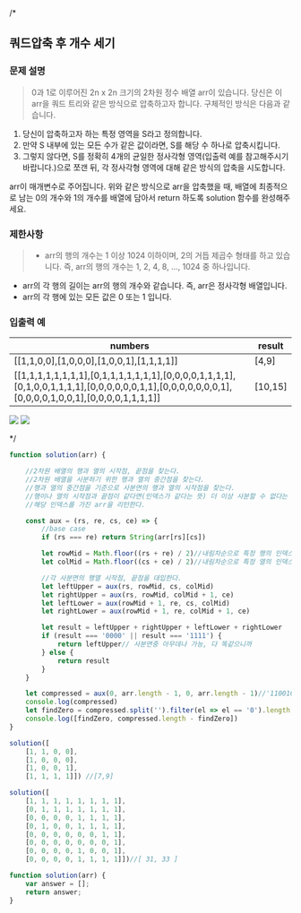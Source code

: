 /*
## 쿼드압축 후 개수 세기

### 문제 설명
  > 0과 1로 이루어진 2n x 2n 크기의 2차원 정수 배열 arr이 있습니다. 당신은 이 arr을 쿼드 트리와 같은 방식으로 압축하고자 합니다. 구체적인 방식은 다음과 같습니다.
  >
1. 당신이 압축하고자 하는 특정 영역을 S라고 정의합니다.
2. 만약 S 내부에 있는 모든 수가 같은 값이라면, S를 해당 수 하나로 압축시킵니다.
3. 그렇지 않다면, S를 정확히 4개의 균일한 정사각형 영역(입출력 예를 참고해주시기 바랍니다.)으로 쪼갠 뒤, 각 정사각형 영역에 대해 같은 방식의 압축을 시도합니다.
>
arr이 매개변수로 주어집니다. 위와 같은 방식으로 arr을 압축했을 때, 배열에 최종적으로 남는 0의 개수와 1의 개수를 배열에 담아서 return 하도록 solution 함수를 완성해주세요.

  ### 제한사항
  >- arr의 행의 개수는 1 이상 1024 이하이며, 2의 거듭 제곱수 형태를 하고 있습니다. 즉, arr의 행의 개수는 1, 2, 4, 8, ..., 1024 중 하나입니다.
   - arr의 각 행의 길이는 arr의 행의 개수와 같습니다. 즉, arr은 정사각형 배열입니다.
   - arr의 각 행에 있는 모든 값은 0 또는 1 입니다.
  
  ### 입출력 예
  | numbers                                                                                                                                           | result  |
  | ------------------------------------------------------------------------------------------------------------------------------------------------- | ------- |
  | [[1,1,0,0],[1,0,0,0],[1,0,0,1],[1,1,1,1]]                                                                                                         | [4,9]   |
  | [[1,1,1,1,1,1,1,1],[0,1,1,1,1,1,1,1],[0,0,0,0,1,1,1,1],[0,1,0,0,1,1,1,1],[0,0,0,0,0,0,1,1],[0,0,0,0,0,0,0,1],[0,0,0,0,1,0,0,1],[0,0,0,0,1,1,1,1]] | [10,15] |

![](https://images.velog.io/images/unow30/post/05b4c0db-b1ac-4bef-ba85-6a59315ad6bc/image.png)
![](https://images.velog.io/images/unow30/post/de3a66b1-c214-40ed-b6b2-07cca33a14ff/image.png)

*/
```js
function solution(arr) {

    //2차원 배열의 행과 열의 시작점, 끝점을 찾는다.
    //2차원 배열을 사분하기 위한 행과 열의 중간점을 찾는다.
    //행과 열의 중간점을 기준으로 사분면의 행과 열의 시작점을 찾는다.
    //행이나 열의 시작점과 끝점이 같다면(인덱스가 같다는 뜻) 더 이상 사분할 수 없다는 뜻
    //해당 인덱스를 가진 arr을 리턴한다.

    const aux = (rs, re, cs, ce) => {
        //base case
        if (rs === re) return String(arr[rs][cs])

        let rowMid = Math.floor((rs + re) / 2)//내림차순으로 특정 행의 인덱스를 중간지점으로 잡는다.
        let colMid = Math.floor((cs + ce) / 2)//내림차순으로 특정 열의 인덱스를 중잔지점으로 잡는다.

        //각 사분면의 행열 시작점, 끝점을 대입한다.
        let leftUpper = aux(rs, rowMid, cs, colMid)
        let rightUpper = aux(rs, rowMid, colMid + 1, ce)
        let leftLower = aux(rowMid + 1, re, cs, colMid)
        let rightLower = aux(rowMid + 1, re, colMid + 1, ce)

        let result = leftUpper + rightUpper + leftLower + rightLower
        if (result === '0000' || result === '1111') {
            return leftUpper// 사분면중 아무데나 가능, 다 똑같으니까
        } else {
            return result
        }
    }

    let compressed = aux(0, arr.length - 1, 0, arr.length - 1)//'1100101011100011'이런 문자열 생성
    console.log(compressed)
    let findZero = compressed.split('').filter(el => el == '0').length
    console.log([findZero, compressed.length - findZero])
}

solution([
    [1, 1, 0, 0],
    [1, 0, 0, 0],
    [1, 0, 0, 1],
    [1, 1, 1, 1]]) //[7,9]

solution([
    [1, 1, 1, 1, 1, 1, 1, 1],
    [0, 1, 1, 1, 1, 1, 1, 1],
    [0, 0, 0, 0, 1, 1, 1, 1],
    [0, 1, 0, 0, 1, 1, 1, 1],
    [0, 0, 0, 0, 0, 0, 1, 1],
    [0, 0, 0, 0, 0, 0, 0, 1],
    [0, 0, 0, 0, 1, 0, 0, 1],
    [0, 0, 0, 0, 1, 1, 1, 1]])//[ 31, 33 ]
```
```js
function solution(arr) {
    var answer = [];
    return answer;
}
```
